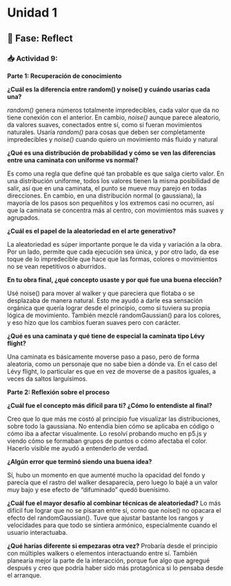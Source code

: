 # Unidad 1

## 🤔 Fase: Reflect

### 📥 Actividad 9:

**Parte 1: Recuperación de conocimiento**

**¿Cuál es la diferencia entre random() y noise() y cuándo usarías cada una?**

*random()* genera números totalmente impredecibles, cada valor que da no tiene conexión con el anterior. En cambio, *noise()* aunque parece aleatorio, da valores suaves, conectados entre sí, como si fueran movimientos naturales. Usaría *random()* para cosas que deben ser completamente impredecibles y *noise()* cuando quiero un movimiento más fluido y natural

**¿Qué es una distribución de probabilidad y cómo se ven las diferencias entre una caminata con uniforme vs normal?**

Es como una regla que define qué tan probable es que salga cierto valor. En una distribución uniforme, todos los valores tienen la misma posibilidad de salir, así que en una caminata, el punto se mueve muy parejo en todas direcciones. En cambio, en una distribución normal (o gaussiana), la mayoría de los pasos son pequeñitos y los extremos casi no ocurren, así que la caminata se concentra más al centro, con movimientos más suaves y agrupados.

**¿Cuál es el papel de la aleatoriedad en el arte generativo?**

La aleatoriedad es súper importante porque le da vida y variación a la obra. Por un lado, permite que cada ejecución sea única, y por otro lado, da ese toque de lo impredecible que hace que las formas, colores o movimientos no se vean repetitivos o aburridos.

**En tu obra final, ¿qué concepto usaste y por qué fue una buena elección?**

Usé noise() para mover al walker y que pareciera que flotaba o se desplazaba de manera natural. Esto me ayudó a darle esa sensación orgánica que quería lograr desde el principio, como si tuviera su propia lógica de movimiento. También mezclé randomGaussian() para los colores, y eso hizo que los cambios fueran suaves pero con carácter.

**¿Qué es una caminata y qué tiene de especial la caminata tipo Lévy flight?**

Una caminata es básicamente moverse paso a paso, pero de forma aleatoria, como un personaje que no sabe bien a dónde va. En el caso del Lévy flight, lo particular es que en vez de moverse de a pasitos iguales, a veces da saltos larguísimos.

**Parte 2: Reflexión sobre el proceso**

**¿Cuál fue el concepto más difícil para ti? ¿Cómo lo entendiste al final?**

Creo que lo que más me costó al principio fue visualizar las distribuciones, sobre todo la gaussiana. No entendía bien cómo se aplicaba en código o cómo iba a afectar visualmente. Lo resolví probando mucho en p5.js y viendo cómo se formaban grupos de puntos o cómo afectaba el color. Hacerlo visible me ayudó a entenderlo de verdad.

**¿Algún error que terminó siendo una buena idea?**

Sí, hubo un momento en que aumenté mucho la opacidad del fondo y parecía que el rastro del walker desaparecía, pero luego lo bajé a un valor muy bajo y ese efecto de “difuminado” quedó buenísimo.

**¿Cuál fue el mayor desafío al combinar técnicas de aleatoriedad?**
Lo más difícil fue lograr que no se pisaran entre sí, como que noise() no opacara el efecto del randomGaussian(). Tuve que ajustar bastante los rangos y velocidades para que todo se sintiera armónico, especialmente cuando el usuario interactuaba.

**¿Qué harías diferente si empezaras otra vez?**
Probaría desde el principio con múltiples walkers o elementos interactuando entre sí. También planearía mejor la parte de la interacción, porque fue algo que agregué después y creo que podría haber sido más protagónica si lo pensaba desde el arranque.

